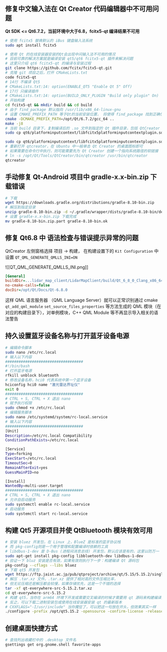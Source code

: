 
## 修复中文输入法在 Qt Creator 代码编辑器中不可用问题

**Qt SDK <= Qt6.7.2，当前环境中大于6.8，fcitx5-qt 编译结果不可用**


```bash
# 使用 fcitx5 替换默认的 iBus 键盘输入法系统
sudo apt install fcitx5

# 使用 Qt 的在线安装器安装的Qt会出现中问输入法不可用的情况
# 目前可靠的解决方案就是编译安装 qt5/qt6 fcitx5-qt 插件来解决问题
# 这里只介绍 qt6 fcitx5-qt 的编译与安装过程
git clone https://github.com/fcitx/fcitx5-qt.git
# 克隆 git 项目之后，打开 CMakeLists.txt
code fcitx5-qt
# 14行 不编译 Qt5 
# CMakeLists.txt:14: option(ENABLE_QT5 "Enable Qt 5" Off)
# 17行 只编译插件
# CMakeLists.txt:14: option(BUILD_ONLY_PLUGIN "Build only plugin" On)
# 开始构建
cd fcitx5-qt && mkdir build && cd build
# 由于 find_package 默认指向 /usr/lib/x86_64-linux-gnu 
# 设置 CMAKE_PREFIX_PATH 等于Qt的当前安装位置， 将使得 find_package 找到正确位置
cmake -DCMAKE_PREFIX_PATH=/opt/Qt/6.7.2/gcc_64 ..
make -j8
# 当前 build 目录下，复制编译后的 .so 文件到指定的 Qt 插件目录，包括 QtCreator 
sudo cp qt6/platforminputcontext/libfcitx5platforminputcontextplugin.so \ /opt/Qt/6.7.2/gcc_64/plugins/platforminputcontexts/libfcitx5platforminputcontextplugin.so

sudo cp qt6/platforminputcontext/libfcitx5platforminputcontextplugin.so \ /opt/Qt/Tools/QtCreator/lib/Qt/plugins/platforminputcontexts/libfcitx5platforminputcontextplugin.so
# 重新打开 qtcreator，在 Ubuntu 中一般单击 Qt Creator 的桌面图标即可
# 如果需要在命令行中执行，则可能需要先为 Qt Creator 创建一个指向系统路径的软链接
# ln -s /opt/Qt/Tools/QtCreator/bin/qtcreator /usr/bin/qtcreator
qtcreator
```

## 手动修复 Qt-Android 项目中 gradle-x.x-bin.zip 下载错误

```bash
# 下载
wget https://downloads.gradle.org/distributions/gradle-8.10-bin.zip
# 解压到指定目录
unzip gradle-8.10-bin.zip -d ~/.gradle/wrapper/dists/gradle-8.10-bin/deqhafrv1ntovfmgh0nh3npr9/
# 设置 gradle-x.x-bin.zip 下载完成
mv gradle-8.10-bin.zip.part gradle-8.10-bin.ok
```

## 修复 Qt6.8 中 语法检查与错误提示异常的问题

QtCreator 左侧窗格选择 项目 -> 构建， 在构建设置下的 `Kit Configuration` 中设置 `QT_QML_GENERATE_QMLLS_INI=ON`

![[QT_QML_GENERATE_QMLLS_INI.png]]

```qmlls.ini 
[General]
buildDir=...lidar_map_client/LidarMapClient/build/Qt_6_8_0_Clang_x86_64-Debug
no-cmake-calls=false
docDir=/opt/Qt/Docs/Qt-6.8.0
```

这样 QML 语言服务器 （QML Language Server）就可以正常识别通过 cmake `qt_add_qml_module`  `set_source_files_properties` 等方法生成的 QML 模块（在对应的构建目录下），对单例模块，C++ QML Module 等不再显示导入相关的语法警告


## 持久设置蓝牙设备名称与打开蓝牙设备电源

```bash
# 编辑命令脚本
sudo nano /etc/rc.local
# 输入以下内容
###################################
#!/bin/bash
# 打开蓝牙电源
rfkill unblock bluetooth
# 修改设备名称，hci0 代表系统中第一个蓝牙设备
hciconfig hci0 name "激光雷达界址仪"
exit 0
###################################
# CTRL + S, CTRL + X 退出 nano
# 赋予执行权限
sudo chmod +x /etc/rc.local
# 编辑服务脚本
sudo nano /etc/systemd/system/rc-local.service
# 输入以下内容
###################################
[Unit]
Description=/etc/rc.local Compatibility
ConditionPathExists=/etc/rc.local

[Service]
Type=forking
ExecStart=/etc/rc.local
TimeoutSec=0
RemainAfterExit=yes
GuessMainPID=no

[Install]
WantedBy=multi-user.target
###################################
# CTRL + S, CTRL + X 退出 nano
# 允许自启动服务
sudo systemctl enable rc-local.service
# 启动服务
sudo systemctl start rc-local.service
```


## 构建 Qt5 开源项目并使 QtBluetooth 模块有效可用

```bash
# 安装 bluez 开发包，在 Linux 上，BlueZ 是标准的蓝牙协议栈
# 而 pkg-config则是一个用于管理和配置编译时依赖的工具
# libdbus-1-dev 是 D-Bus (进程间消息总线) 开发包，默认应该是有的，这里以防万一
sudo apt-get install pkg-config libbluetooth-dev libdbus-1-dev
# 验证一下 bluz 安装是否有效，如果有效则执行下一步：构建编译 Qt 源码包
pkg-config --cflags --libs bluez
# 下载 qt5 开发包
wget https://ftp.jaist.ac.jp/pub/qtproject/archive/qt/5.15/5.15.2/single/qt-everywhere-src-5.15.2.tar.xz
# 解压 .tar.xz 文件。.tar.xz 提供了相对高的文件压缩比率，
# 但无论压缩还是解压都会较慢，如果存储优先，这是一个不错的选择
tar -xf qt-everywhere-src-5.15.2.tar.xz
cd qt-everywhere-src-5.15.2
# 构建 qt5，当你在 arm64 环境下开发或需要交叉编译的时候才需要用 qt 源码来构建编译开发工具
# 反之，可以下载二进制安装包或使用在线安装器安装 qt 的最新版本
# CXXFLAGS="-I/usr/include" 当你魔怔了，可以把这一句放在开头，但效果其实一样
./configure -prefix /opt/qt5.15.2 -opensource -confirm-license -release -nomake examples -nomake tests
```

## 创建桌面快捷方式

```bash
# 查找列出收藏栏中的 .desktop 文件名
gsettings get org.gnome.shell favorite-apps

```

